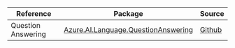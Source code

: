 | Reference | Package | Source |
|---|---|---|
|Question Answering|[Azure.AI.Language.QuestionAnswering](https://www.nuget.org/packages/Azure.AI.Language.QuestionAnswering)|[Github](https://github.com/Azure/azure-sdk-for-net/blob/main/sdk/cognitivelanguage/Azure.AI.Language.QuestionAnswering)|
